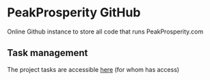 # PeakProsperity GitHub

Online Github instance to store all code that runs PeakProsperity.com

## Task management
The project tasks are accessible [here](https://github.com/orgs/Peak-Prosperity/projects/1/views/1?pane=info) (for whom has access)
